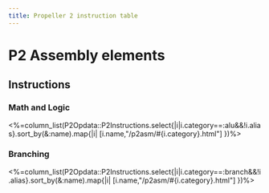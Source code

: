 ```yaml
---
title: Propeller 2 instruction table
---
```


# P2 Assembly elements

## Instructions

### Math and Logic

<%=column_list(P2Opdata::P2Instructions.select{|i|i.category==:alu&&!i.alias}.sort_by(&:name).map{|i| [i.name,"/p2asm/#{i.category}.html"] })%>

### Branching

<%=column_list(P2Opdata::P2Instructions.select{|i|i.category==:branch&&!i.alias}.sort_by(&:name).map{|i| [i.name,"/p2asm/#{i.category}.html"] })%>